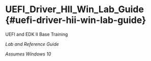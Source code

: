 # UEFI_Driver_HII_Win_Lab_Guide {#uefi-driver-hii-win-lab-guide}

UEFI and EDK II Base Training

_Lab and Reference Guide_

_Assumes Windows 10_